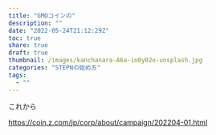 ```yaml
---
title: "GMOコインの"
description: ""
date: "2022-05-24T21:12:29Z"
toc: true
share: true
draft: true
thumbnail: /images/kanchanara-A6a-io0y02o-unsplash.jpg
categories: "STEPNの始め方"
tags:
  - ""
---
```


これから


<!--more-->

https://coin.z.com/jp/corp/about/campaign/202204-01.html


